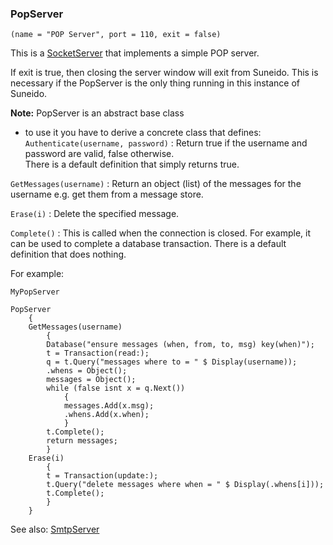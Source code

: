 ### PopServer

``` suneido
(name = "POP Server", port = 110, exit = false)
```

This is a
[SocketServer](<SocketServer.md>)
that implements a simple POP server.

If exit is true, then closing the server window will exit from Suneido.
This is necessary if the PopServer is the only thing running in this instance of Suneido.

**Note:** PopServer is an abstract base class
- to use it you have to derive a concrete class
that defines:
`Authenticate(username, password)`
: Return true if the username and password are valid, false otherwise.  
There is a default definition that simply returns true.

`GetMessages(username)`
: Return an object (list) of the messages for the username
e.g. get them from a message store.

`Erase(i)`
: Delete the specified message.

`Complete()`
: This is called when the connection is closed.
For example, it can be used to complete a database transaction.
There is a default definition that does nothing.

For example:

``` suneido
MyPopServer

PopServer
    {
    GetMessages(username)
        {
        Database("ensure messages (when, from, to, msg) key(when)");
        t = Transaction(read:);
        q = t.Query("messages where to = " $ Display(username));
        .whens = Object();
        messages = Object();
        while (false isnt x = q.Next())
            {
            messages.Add(x.msg);
            .whens.Add(x.when);
            }
        t.Complete();
        return messages;
        }
    Erase(i)
        {
        t = Transaction(update:);
        t.Query("delete messages where when = " $ Display(.whens[i]));
        t.Complete();
        }
    }
```

See also: [SmtpServer](<SmtpServer.md>)